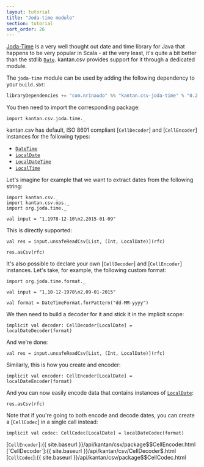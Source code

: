 ```yaml
---
layout: tutorial
title: "Joda-time module"
section: tutorial
sort_order: 26
---
```

[Joda-Time](http://www.joda.org/joda-time/) is a very well thought out date and time library for Java that happens to
be very popular in Scala - at the very least, it's quite a bit better than the stdlib [`Date`]. kantan.csv provides
support for it through a dedicated module.

The `joda-time` module can be used by adding the following dependency to your `build.sbt`:

```scala
libraryDependencies += "com.nrinaudo" %% "kantan.csv-joda-time" % "0.2.1"
```

You then need to import the corresponding package:

```tut:silent
import kantan.csv.joda.time._
```

kantan.csv has default, ISO 8601 compliant [`CellDecoder`] and [`CellEncoder`] instances for the following types:

* [`DateTime`]
* [`LocalDate`]
* [`LocalDateTime`]
* [`LocalTime`]

Let's imagine for example that we want to extract dates from the following string:

```tut:silent
import kantan.csv._
import kantan.csv.ops._
import org.joda.time._

val input = "1,1978-12-10\n2,2015-01-09"
```

This is directly supported:

```tut
val res = input.unsafeReadCsv[List, (Int, LocalDate)](rfc)

res.asCsv(rfc)
```

It's also possible to declare your own [`CellDecoder`] and [`CellEncoder`] instances. Let's take, for example,
the following custom format:

```tut:silent
import org.joda.time.format._

val input = "1,10-12-1978\n2,09-01-2015"

val format = DateTimeFormat.forPattern("dd-MM-yyyy")
```

We then need to build a decoder for it and stick it in the implicit scope:

```tut:silent
implicit val decoder: CellDecoder[LocalDate] = localDateDecoder(format)
```

And we're done:

```tut
val res = input.unsafeReadCsv[List, (Int, LocalDate)](rfc)
```

Similarly, this is how you create and encoder:

```tut:silent
implicit val encoder: CellEncoder[LocalDate] = localDateEncoder(format)
```

And you can now easily encode data that contains instances of [`LocalDate`]:

```tut
res.asCsv(rfc)
```

Note that if you're going to both encode and decode dates, you can create a [`CellCodec`] in a single call instead:

```tut:silent
implicit val codec: CellCodec[LocalDate] = localDateCodec(format)
```




[`Date`]:https://docs.oracle.com/javase/7/docs/api/java/util/Date.html
[`DateTime`]:http://joda-time.sourceforge.net/apidocs/org/joda/time/DateTime.html
[`LocalDate`]:http://joda-time.sourceforge.net/apidocs/org/joda/time/LocalDate.html
[`LocalDateTime`]:http://joda-time.sourceforge.net/apidocs/org/joda/time/LocalDateTime.html
[`LocalTime`]:http://joda-time.sourceforge.net/apidocs/org/joda/time/LocalTime.html
[`DateTimeFormat`]:http://joda-time.sourceforge.net/apidocs/org/joda/time/format/DateTimeFormat.html
[`CellEncoder`]:{{ site.baseurl }}/api/kantan/csv/package$$CellEncoder.html
[`CellDecoder`]:{{ site.baseurl }}/api/kantan/csv/CellDecoder$.html
[`CellCodec`]:{{ site.baseurl }}/api/kantan/csv/package$$CellCodec.html
